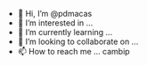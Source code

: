 - 👋 Hi, I’m @pdmacas
- 👀 I’m interested in ...
- 🌱 I’m currently learning ...
- 💞️ I’m looking to collaborate on ...
- 📫 How to reach me ...
cambip
<!---
pdmacas/pdmacas is a ✨ special ✨ repository because its `README.md` (this file) appears on your GitHub profile.
You can click the Preview link to take a look at your changes.
--->
